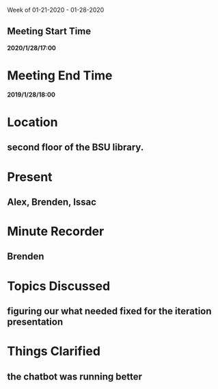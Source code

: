  Week of 01-21-2020 - 01-28-2020

## Meeting Start Time

**2020/1/28/17:00**

# Meeting End Time

**2019/1/28/18:00**

# Location

## second floor of the BSU library.

# Present

## Alex, Brenden, Issac

# Minute Recorder

## Brenden

# Topics Discussed

## figuring our what needed fixed for the iteration presentation

# Things Clarified

## the chatbot was running better
